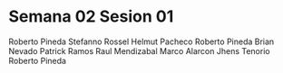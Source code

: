 # Semana 02 Sesion 01

Roberto Pineda
Stefanno Rossel
Helmut Pacheco
Roberto Pineda
Brian Nevado
Patrick Ramos
Raul Mendizabal
Marco Alarcon
Jhens Tenorio
Roberto Pineda

